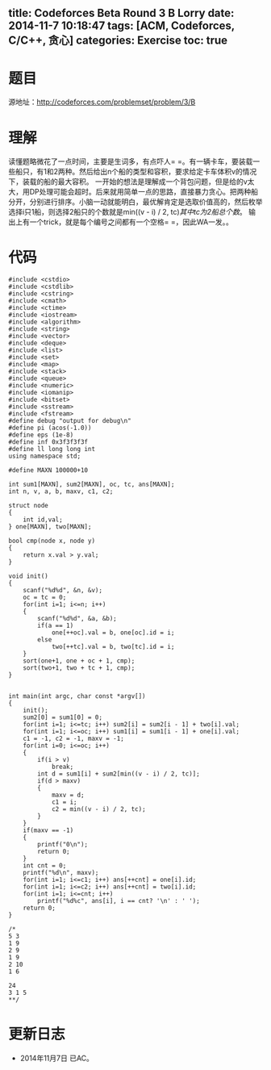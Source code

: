 title: Codeforces Beta Round 3 B Lorry
date: 2014-11-7 10:18:47
tags: [ACM, Codeforces, C/C++, 贪心]
categories: Exercise
toc: true
---
# 题目	
源地址：http://codeforces.com/problemset/problem/3/B

# 理解
读懂题略微花了一点时间，主要是生词多，有点吓人= =。有一辆卡车，要装载一些船只，有1和2两种。然后给出n个船的类型和容积，要求给定卡车体积v的情况下，装载的船的最大容积。
一开始的想法是理解成一个背包问题，但是给的v太大，用DP处理可能会超时。后来就用简单一点的思路，直接暴力贪心。把两种船分开，分别进行排序。小脑一动就能明白，最优解肯定是选取价值高的，然后枚举选择i只1船，则选择2船只的个数就是min((v - i) / 2, tc)*其中tc为2船总个数*。
输出上有一个trick，就是每个编号之间都有一个空格= =，因此WA一发。。

<!-- more -->

# 代码
```
#include <cstdio>
#include <cstdlib>
#include <cstring>
#include <cmath>
#include <ctime>
#include <iostream>
#include <algorithm>
#include <string>
#include <vector>
#include <deque>
#include <list>
#include <set>
#include <map>
#include <stack>
#include <queue>
#include <numeric>
#include <iomanip>
#include <bitset>
#include <sstream>
#include <fstream>
#define debug "output for debug\n"
#define pi (acos(-1.0))
#define eps (1e-8)
#define inf 0x3f3f3f3f
#define ll long long int
using namespace std;

#define MAXN 100000+10

int sum1[MAXN], sum2[MAXN], oc, tc, ans[MAXN];
int n, v, a, b, maxv, c1, c2;

struct node
{
    int id,val;
} one[MAXN], two[MAXN];

bool cmp(node x, node y)
{
    return x.val > y.val;
}

void init()
{
    scanf("%d%d", &n, &v);
    oc = tc = 0;
    for(int i=1; i<=n; i++)
    {
        scanf("%d%d", &a, &b);
        if(a == 1)
            one[++oc].val = b, one[oc].id = i;
        else
            two[++tc].val = b, two[tc].id = i;
    }
    sort(one+1, one + oc + 1, cmp);
    sort(two+1, two + tc + 1, cmp);
}


int main(int argc, char const *argv[])
{
    init();
    sum2[0] = sum1[0] = 0;
    for(int i=1; i<=tc; i++) sum2[i] = sum2[i - 1] + two[i].val;
    for(int i=1; i<=oc; i++) sum1[i] = sum1[i - 1] + one[i].val;
    c1 = -1, c2 = -1, maxv = -1;
    for(int i=0; i<=oc; i++)
    {
        if(i > v)
            break;
        int d = sum1[i] + sum2[min((v - i) / 2, tc)];
        if(d > maxv)
        {
            maxv = d;
            c1 = i;
            c2 = min((v - i) / 2, tc);
        }
    }
    if(maxv == -1)
    {
        printf("0\n");
        return 0;
    }
    int cnt = 0;
    printf("%d\n", maxv);
    for(int i=1; i<=c1; i++) ans[++cnt] = one[i].id;
    for(int i=1; i<=c2; i++) ans[++cnt] = two[i].id;
    for(int i=1; i<=cnt; i++)
        printf("%d%c", ans[i], i == cnt? '\n' : ' ');
    return 0;
}

/*
5 3
1 9
2 9
1 9
2 10
1 6

24
3 1 5
**/
```

# 更新日志
- 2014年11月7日 已AC。